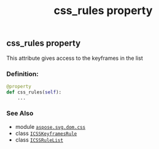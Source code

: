 ﻿---
title: css_rules property
second_title: Aspose.SVG for Python via .NET API References
description: 
type: docs
weight: 60
url: /python-net/aspose.svg.dom.css/icsskeyframesrule/css_rules/
is_root: false
---

## css_rules property


This attribute gives access to the keyframes in the list
### Definition:
```python
@property
def css_rules(self):
    ...
```

### See Also
* module [`aspose.svg.dom.css`](../../)
* class [`ICSSKeyframesRule`](/svg/python-net/aspose.svg.dom.css/icsskeyframesrule)
* class [`ICSSRuleList`](/svg/python-net/aspose.svg.dom.css/icssrulelist)
